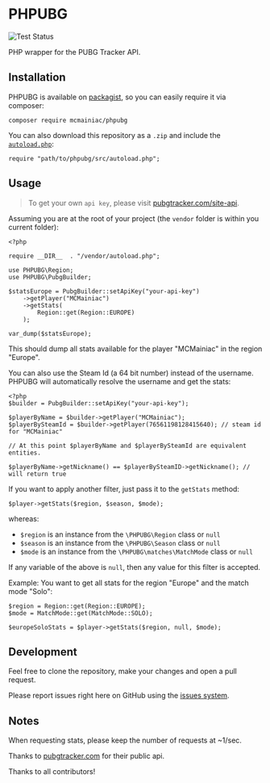 # PHPUBG

![Test Status](https://api.travis-ci.org/MCMainiac/PHPUBG.svg?branch=master)

PHP wrapper for the PUBG Tracker API.

## Installation

PHPUBG is available on [packagist](https://packagist.org/packages/mcmainiac/phpubg), so you can easily require it via composer:

    composer require mcmainiac/phpubg

You can also download this repository as a `.zip` and include the  [`autoload.php`](https://github.com/MCMainiac/PHPUBG/blob/master/src/autoload.php):

    require "path/to/phpubg/src/autoload.php";

## Usage

> To get your own `api key`, please visit [pubgtracker.com/site-api](https://pubgtracker.com/site-api).

Assuming you are at the root of your project (the `vendor` folder is within you current folder):

    <?php

    require __DIR__  . "/vendor/autoload.php";

    use PHPUBG\Region;
    use PHPUBG\PubgBuilder;

    $statsEurope = PubgBuilder::setApiKey("your-api-key")
        ->getPlayer("MCMainiac")
        ->getStats(
            Region::get(Region::EUROPE)
        );

    var_dump($statsEurope);

This should dump all stats available for the player "MCMainiac" in the region "Europe".

You can also use the Steam Id (a 64 bit number) instead of the username. PHPUBG will automatically resolve the username and get the stats:

    <?php
    $builder = PubgBuilder::setApiKey("your-api-key");

    $playerByName = $builder->getPlayer("MCMainiac");
    $playerBySteamId = $builder->getPlayer(76561198128415640); // steam id for "MCMainiac"

    // At this point $playerByName and $playerBySteamId are equivalent entities.

    $playerByName->getNickname() == $playerBySteamID->getNickname(); // will return true

If you want to apply another filter, just pass it to the `getStats` method:

    $player->getStats($region, $season, $mode);

whereas:

- `$region` is an instance from the `\PHPUBG\Region` class or `null`
- `$season` is an instance from the `\PHPUBG\Season` class or `null`
- `$mode` is an instance from the `\PHPUBG\matches\MatchMode` class or `null`

If any variable of the above is `null`, then any value for this filter is accepted.

Example: You want to get all stats for the region "Europe" and the match mode "Solo":

    $region = Region::get(Region::EUROPE);
    $mode = MatchMode::get(MatchMode::SOLO);

    $europeSoloStats = $player->getStats($region, null, $mode);

## Development

Feel free to clone the repository, make your changes and open a pull request.

Please report issues right here on GitHub using the [issues system](https://github.com/MCMainiac/PHPUBG/issues).

## Notes

When requesting stats, please keep the number of requests at ~1/sec.

Thanks to [pubgtracker.com](https://pubgtracker.com) for their public api.

Thanks to all contributors!